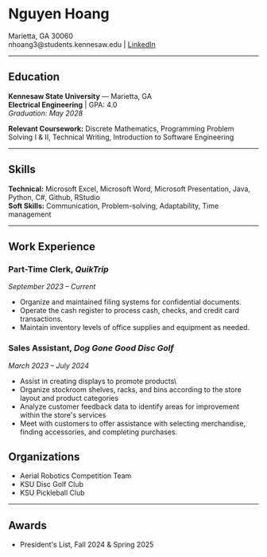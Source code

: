 # Nguyen Hoang

Marietta, GA 30060\
nhoang3\@students.kennesaw.edu \| [LinkedIn](https://www.linkedin.com/in/nguyenhoang2028)

------------------------------------------------------------------------

## Education

**Kennesaw State University** — Marietta, GA\
**Electrical Engineering** \| GPA: 4.0\
*Graduation: May 2028*

**Relevant Coursework:** Discrete Mathematics, Programming Problem Solving I & II, Technical Writing, Introduction to Software Engineering

------------------------------------------------------------------------

## Skills

**Technical:** Microsoft Excel, Microsoft Word, Microsoft Presentation, Java, Python, C#, Github, RStudio\
**Soft Skills:** Communication, Problem-solving, Adaptability, Time management

------------------------------------------------------------------------

## Work Experience

### Part-Time Clerk, *QuikTrip*

*September 2023 – Current*
- Organize and maintained filing systems for confidential documents.
- Operate the cash register to process cash, checks, and credit card transactions.
- Maintain inventory levels of office supplies and equipment as needed.

### Sales Assistant, *Dog Gone Good Disc Golf*

*March 2023 – July 2024*
- Assist in creating displays to promote products\
- Organize stockroom shelves, racks, and bins according to the store layout and product categories
- Analyze customer feedback data to identify areas for improvement within the store's services
- Meet with customers to offer assistance with selecting merchandise, finding accessories, and completing purchases.

## Organizations

-   Aerial Robotics Competition Team
-   KSU Disc Golf Club
-   KSU Pickleball Club

------------------------------------------------------------------------

## Awards

-   President's List, Fall 2024 & Spring 2025
